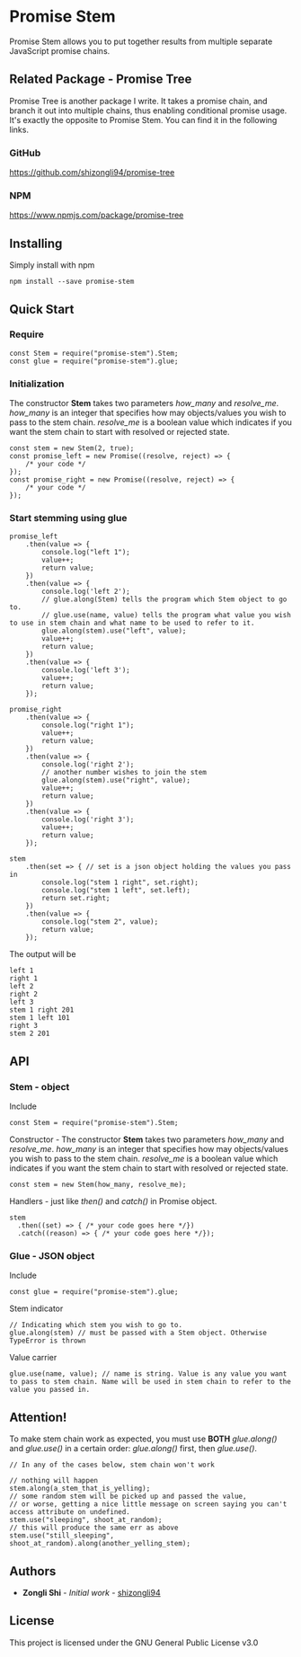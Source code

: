 # Promise Stem

Promise Stem allows you to put together results from multiple separate JavaScript promise chains.

## Related Package - Promise Tree

Promise Tree is another package I write. It takes a promise chain, and branch it out into multiple chains, thus enabling conditional promise usage. It's exactly the opposite to Promise Stem. You can find it in the following links.

### GitHub
https://github.com/shizongli94/promise-tree

### NPM
https://www.npmjs.com/package/promise-tree


## Installing

Simply install with npm

```
npm install --save promise-stem
```

## Quick Start
### Require
```
const Stem = require("promise-stem").Stem;
const glue = require("promise-stem").glue;
```
### Initialization
The constructor **Stem** takes two parameters *how_many* and *resolve_me*. *how_many* is an integer that specifies how may objects/values you wish to pass to the stem chain.
*resolve_me* is a boolean value which indicates if you want the stem chain to start with resolved or rejected state.
```
const stem = new Stem(2, true); 
const promise_left = new Promise((resolve, reject) => {
    /* your code */
});
const promise_right = new Promise((resolve, reject) => {
    /* your code */
});
```
### Start stemming using **glue**
```
promise_left
    .then(value => {
        console.log("left 1");
        value++;
        return value;
    })
    .then(value => {
        console.log('left 2');
        // glue.along(Stem) tells the program which Stem object to go to.
        // glue.use(name, value) tells the program what value you wish to use in stem chain and what name to be used to refer to it.
        glue.along(stem).use("left", value); 
        value++;
        return value;
    })
    .then(value => {
        console.log('left 3');
        value++;
        return value;
    });

promise_right
    .then(value => {
        console.log("right 1");
        value++;
        return value;
    })
    .then(value => {
        console.log('right 2');
        // another number wishes to join the stem
        glue.along(stem).use("right", value);
        value++;
        return value;
    })
    .then(value => {
        console.log('right 3');
        value++;
        return value;
    });

stem
    .then(set => { // set is a json object holding the values you pass in
        console.log("stem 1 right", set.right);
        console.log("stem 1 left", set.left);
        return set.right;
    })
    .then(value => {
        console.log("stem 2", value);
        return value;
    });
```
The output will be
```
left 1
right 1
left 2
right 2
left 3
stem 1 right 201
stem 1 left 101
right 3
stem 2 201

```
## API
### Stem - object
Include
```
const Stem = require("promise-stem").Stem;
```
Constructor - The constructor **Stem** takes two parameters *how_many* and *resolve_me*. *how_many* is an integer that specifies how may objects/values you wish to pass to the stem chain.
              *resolve_me* is a boolean value which indicates if you want the stem chain to start with resolved or rejected state.
```
const stem = new Stem(how_many, resolve_me);
```
Handlers - just like *then()* and *catch()* in Promise object.
```
stem
  .then((set) => { /* your code goes here */})
  .catch((reason) => { /* your code goes here */});
```
### Glue - JSON object
Include
```
const glue = require("promise-stem").glue;
```
Stem indicator
```
// Indicating which stem you wish to go to.
glue.along(stem) // must be passed with a Stem object. Otherwise TypeError is thrown
```
Value carrier 
```
glue.use(name, value); // name is string. Value is any value you want to pass to stem chain. Name will be used in stem chain to refer to the value you passed in.

```

## Attention!
To make stem chain work as expected, you must use **BOTH** *glue.along()* and *glue.use()* in a certain order: *glue.along()* first, then *glue.use()*. 
```
// In any of the cases below, stem chain won't work

// nothing will happen
stem.along(a_stem_that_is_yelling); 
// some random stem will be picked up and passed the value, 
// or worse, getting a nice little message on screen saying you can't access attribute on undefined.
stem.use("sleeping", shoot_at_random); 
// this will produce the same err as above
stem.use("still_sleeping", shoot_at_random).along(another_yelling_stem);
```
## Authors

* **Zongli Shi** - *Initial work* - [shizongli94](https://github.com/shizongli94)

## License

This project is licensed under the GNU General Public License v3.0
